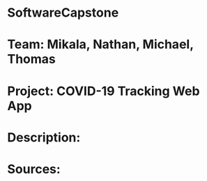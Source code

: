 # SoftwareCapstone

# Team: Mikala, Nathan, Michael, Thomas

# Project: COVID-19 Tracking Web App

# Description:

# Sources: 